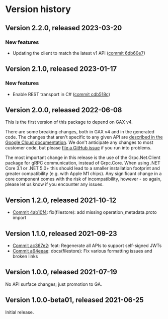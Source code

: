 # Version history

## Version 2.2.0, released 2023-03-20

### New features

- Updating the client to match the latest v1 API ([commit 6db60e7](https://github.com/googleapis/google-cloud-dotnet/commit/6db60e7abeaee758b2783effe51c0e1ac81ad05a))

## Version 2.1.0, released 2023-01-17

### New features

- Enable REST transport in C# ([commit cdb518c](https://github.com/googleapis/google-cloud-dotnet/commit/cdb518c3524106ea73f0e546557a0180589ca3b0))

## Version 2.0.0, released 2022-06-08

This is the first version of this package to depend on GAX v4.

There are some breaking changes, both in GAX v4 and in the generated
code. The changes that aren't specific to any given API are [described in the Google Cloud
documentation](https://cloud.google.com/dotnet/docs/reference/help/breaking-gax4).
We don't anticipate any changes to most customer code, but please [file a
GitHub issue](https://github.com/googleapis/google-cloud-dotnet/issues/new/choose)
if you run into problems.

The most important change in this release is the use of the Grpc.Net.Client package
for gRPC communication, instead of Grpc.Core. When using .NET Core 3.1 or .NET 5.0+
this should lead to a smaller installation footprint and greater compatibility (e.g.
with Apple M1 chips). Any significant change in a core component comes with the risk
of incompatibility, however - so again, please let us know if you encounter any
issues.


## Version 1.2.0, released 2021-10-12

- [Commit 4ab10f4](https://github.com/googleapis/google-cloud-dotnet/commit/4ab10f4): fix(filestore): add missing operation_metadata.proto import

## Version 1.1.0, released 2021-09-23

- [Commit ac367e2](https://github.com/googleapis/google-cloud-dotnet/commit/ac367e2): feat: Regenerate all APIs to support self-signed JWTs
- [Commit a64eeae](https://github.com/googleapis/google-cloud-dotnet/commit/a64eeae): docs(filestore): Fix various formatting issues and broken links

## Version 1.0.0, released 2021-07-19

No API surface changes; just promotion to GA.

## Version 1.0.0-beta01, released 2021-06-25

Initial release.
